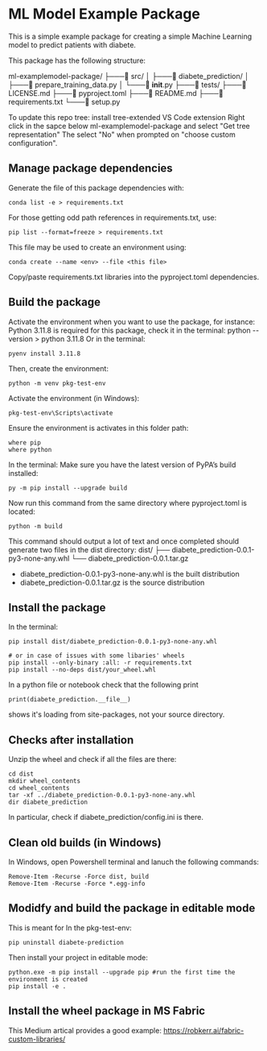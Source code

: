 # ML Model Example Package

This is a simple example package for creating a simple Machine Learning model to predict patients with diabete.

This package has the following structure:

ml-examplemodel-package/
├───📁 src/
│   ├───📁 diabete_prediction/
│   ├───📄 prepare_training_data.py
│   └───📄 __init__.py
├───📁 tests/
├───📄 LICENSE.md
├───📄 pyproject.toml
├───📄 README.md
├───📄 requirements.txt
└───📄 setup.py

To update this repo tree: install tree-extended VS Code extension
Right click in the sapce below ml-examplemodel-package and select "Get tree representation" 
The select "No" when prompted on "choose custom configuration".

## Manage package dependencies

Generate the file of this package dependencies with:
```
conda list -e > requirements.txt
```
For those getting odd path references in requirements.txt, use:
```
pip list --format=freeze > requirements.txt
```
This file may be used to create an environment using:
```
conda create --name <env> --file <this file>
```
Copy/paste requirements.txt libraries into the pyproject.toml dependencies.

## Build the package
Activate the environment when you want to use the package, for instance:
Python 3.11.8 is required for this package, check it in the terminal: python --version > python 3.11.8
Or in the terminal:
```
pyenv install 3.11.8
```
Then, create the environment:
```
python -m venv pkg-test-env
```
Activate the environment (in Windows):
```
pkg-test-env\Scripts\activate
```
Ensure the environment is activates in this folder path:
```
where pip
where python 
```
In the terminal:
Make sure you have the latest version of PyPA’s build installed:
```
py -m pip install --upgrade build
```
Now run this command from the same directory where pyproject.toml is located:
```
python -m build
```
This command should output a lot of text and once completed should generate two files in the dist directory:
dist/
├── diabete_prediction-0.0.1-py3-none-any.whl
└── diabete_prediction-0.0.1.tar.gz

- diabete_prediction-0.0.1-py3-none-any.whl is the built distribution 
- diabete_prediction-0.0.1.tar.gz is the source distribution

## Install the package

In the terminal:
```
pip install dist/diabete_prediction-0.0.1-py3-none-any.whl

# or in case of issues with some libaries' wheels
pip install --only-binary :all: -r requirements.txt
pip install --no-deps dist/your_wheel.whl
```
In a python file or notebook check that the following print
```
print(diabete_prediction.__file__) 
```
shows it's loading from site-packages, not your source directory.

## Checks after installation
Unzip the wheel and check if all the files are there:
```
cd dist
mkdir wheel_contents
cd wheel_contents
tar -xf ../diabete_prediction-0.0.1-py3-none-any.whl
dir diabete_prediction
```
In particular, check if diabete_prediction/config.ini is there.

##  Clean old builds (in Windows)

In Windows, open Powershell terminal and lanuch the following commands:
```
Remove-Item -Recurse -Force dist, build
Remove-Item -Recurse -Force *.egg-info
```

## Modidfy and build the package in editable mode
This is meant for 
In the pkg-test-env:
```
pip uninstall diabete-prediction
```
Then install your project in editable mode:
```
python.exe -m pip install --upgrade pip #run the first time the environment is created
pip install -e .
```

## Install the wheel package in MS Fabric

This Medium artical provides a good example: https://robkerr.ai/fabric-custom-libraries/
